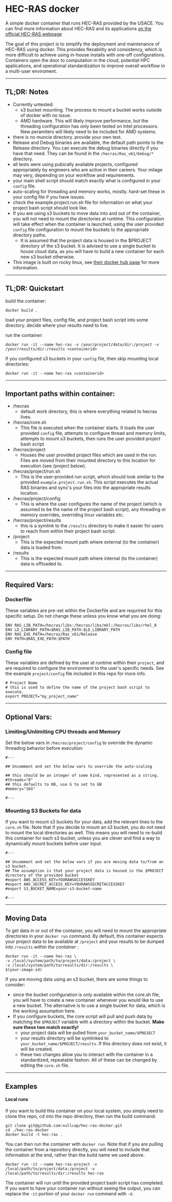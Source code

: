 [//]: # (Consider viewing this document here: https://github.com/nullcap/hec-ras-docker)
# HEC-RAS docker

A simple docker container that runs HEC-RAS provided by the USACE. You can find more information about HEC-RAS and its applications [on the official HEC-RAS webpage](https://www.hec.usace.army.mil/software/hec-ras/)

The goal of this project is to simplify the deployment and maintenance of HEC-RAS using docker. This provides flexability and consistency, which is more difficult to achieve using in-house installs with one-off configurations. Containers open the door to computation in the cloud, potential HPC applications, and operational standardization to improve overall workflow in a multi-user enviroment. 

-----

## TL;DR: Notes

- Currently untested:
  - s3 bucket mounting. The process to mount a bucket works outside of docker with no issue. 
  - AMD hardware. This will likely improve performance, but the threading configuration has only been tested on Intel processors. New peramiters will likely need to be included for AMD systems.
- there is no muncie directory. provide your own test. 
- Release and Debug binaries are available, the default path points to the Release directory. You can execute the debug binaries directly if you have that need. They can be found in the `/hecras/Ras_v61/Debug/*` directory.
- all tests were using pubically available projects, configured appropriately by engineers who are active in their careers. Your milage may very, depending on your workflow and requirements. 
- your main shell script should match exactly what is configured in your `config` file. 
- auto-scaling for threading and memory works, mostly. hard-set these in your config file if you have issues. 
- check the example.project.run.sh file for information on what your project bash script should look like.
- If you are using s3 buckets to move data into and out of the container, you will not need to mount the directories at runtime. This configuration will take effect when the container is launched, using the user provided `config` file configuration to mount the buckets to the appropriate directory paths. 
  - It is assumed that the project data is housed in the $PROJECT directory of the s3 bucket. It is advised to use a single bucket to house cloud data, as you will have to build a new container for each new s3 bucket otherwise. 
- This image is built on rocky linux, see [their docker hub page](https://hub.docker.com/_/rockylinux) for more information.

-----

## TL;DR: Quickstart

build the container:

```
docker build .
```

load your project files, config file, and project bash script into some directory. decide where your results need to live. 

run the container:

```
docker run -it --name hec-ras -v /your/project/data/dir:/project -v /your/results/dir:/results <containerid>
```

If you configured s3 buckets in your `config` file, then skip mounting local directories:

```
docker run -it --name hec-ras <containerid>
```

-----

## Important paths within container:

- /hecras
  - default work directory, this is where everything related to hecras lives.
- /hecras/core.sh
  - This file is executed when the container starts. It loads the user provided `config` file, attempts to configure thread and memory limits, attempts to mount s3 buckets, then runs the user provided project bash script 
- /hecras/project
  - Houses the user provided project files which are used in the run. Files are moved from their mounted directory to this location for execution (see /project below).
- /hecras/project/run.sh
  - This is the user-provided run script, which should look similar to the provided `example.project.run.sh`. This script executes the actual RAS binaries and sync's your files into the appropriate results location.
- /hecras/project/config
  - This is where the user configures the name of the project (which is assumed to be the name of the project bash script), any threading or memory overrides, overriding linux variables etc.
- /hecras/project/results
  - this is a symlink to the `/results` directory to make it easier for users to reach from within their project bash script.
- /project
  - This is the expected mount path where external (to the container) data is loaded from.
- /results
  - This is the expected mount path where internal (to the container) data is offloaded to.

-----

## Required Vars:


### Dockerfile
These variables are pre-set within the Dockerfile and are requrired for this specific setup. Do not change these unless you know what you are doing:

```
ENV RAS_LIB_PATH=/hecras/libs:/hecras/libs/mkl:/hecras/libs/rhel_8
ENV LD_LIBRARY_PATH=$RAS_LIB_PATH:$LD_LIBRARY_PATH
ENV RAS_EXE_PATH=/hecras/Ras_v61/Release
ENV PATH=$RAS_EXE_PATH:$PATH
```

### Config file
These variables are defined by the user at runtime within their `project`, and are required to configure the environment to the user's specific needs. See the example `project/config` file included in this repo for more info. 

```
# Project Name
# this is used to define the name of the project bash script to execute. 
export PROJECT="my_project_name"
```

-----

## Optional Vars:


### Limiting/Unlimiting CPU threads and Memory
Set the below vars in `/hecras/project/config` to override the dynamic threading behavior before execution:

```
#---

## Uncomment and set the below vars to override the auto-scaling 

## this should be an integer of some kind, represented as a string.
#threads="8"
## this defaults to KB, use G to set to GB
#memory="16G"

#---
```

### Mounting S3 Buckets for data
If you want to mount s3 buckets for your data, add the relevant lines to the `core.sh` file. Note that if you decide to mount an s3 bucket, you do not need to mount the local directories as well. This means you will need to re-build this container for each s3 bucket, unless you are clever and find a way to dynamically mount buckets before user input. 

```
#---

## Uncomment and set the below vars if you are moving data to/from an s3 bucket. 
## The assumption is that your project data is housed in the $PROJECT directory of the provided bucket
#export AWS_ACCESS_KEY=YOURAWSACCESSKEY
#export AWS_SECRET_ACCESS_KEY=YOURAWSSECRETACCESSKEY
#export S3_BUCKET_NAME=your-s3-bucket-name

#---
```

-----

## Moving Data

To get data in or out of the container, you will need to mount the appropriate directories in your `docker run` command. By default, this container expects your project data to be available at `/project` and your results to be dumped into `/results` _within the container_ :

```
docker run -it --name hec-ras \
-v /local/system/path/to/project/data:/project \
-v /local/system/path/to/results/dir:/results \
$(your-image-id)

```

If you are moving data using an s3 bucket, there are some things to consider:

- since the bucket configuration is only available within the core.sh file, you will have to create a new container whenever you would like to use a new bucket. The alternative is to use a single bucket for data, which is the working assumption here. 
- If you configure buckets, the core script will pull and push data by matching the `$PROJECT` variable with a directory within the bucket. **Make sure these two match exactly!** 
  - your project data will be pulled from `your_bucket_name/$PROJECT`
  - your results directory will be symlinked to `your_bucket_name/$PROJECT/results`. If this directory does not exist, it will be created. 
  - these two changes allow you to interact with the container in a standardized, repeatable fashon. All of these can be changed by editing the `core.sh` file.

-----

## Examples

#### Local runs

If you want to build this container on your local system, you simply need to clone this repo, cd into the repo directory, then run the build command:

```
git clone git@github.com:nullcap/hec-ras-docker.git
cd ./hec-ras-docker
docker build -t hec-ras . 
```

You can then run the container with `docker run`. Note that if you are pulling the container from a repository directly, you will need to include that information at the end, rather than the build name we used above. 

```
docker run -it --name hec-ras-project -v /local/path/to/project/data:/project -v /local/path/to/results/dir:/results hec-ras
```

The container will run until the provided project bash script has completed. If you want to have your container run without seeing the output, you can replace the `-it` portion of your `docker run` command with `-d`. 



